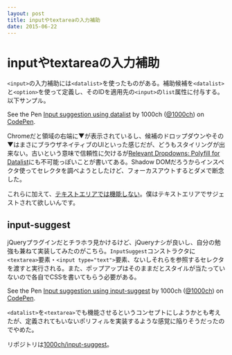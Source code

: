 ```yaml
---
layout: post
title: inputやtextareaの入力補助
date: 2015-06-22
---
```


# inputやtextareaの入力補助

`<input>`の入力補助には`<datalist>`を使ったものがある。補助候補を`<datalist>`と`<option>`を使って定義し、そのIDを適用先の`<input>`の`list`属性に付与する。以下サンプル。

<p data-height="240" data-theme-id="0" data-slug-hash="ZGJVJL" data-default-tab="result" data-user="1000ch" class="codepen">See the Pen <a href="http://codepen.io/1000ch/pen/ZGJVJL/">Input suggestion using datalist</a> by 1000ch (<a href="http://codepen.io/1000ch">@1000ch</a>) on <a href='http://codepen.io'>CodePen</a>.</p>

Chromeだと領域の右端に▼が表示されているし、候補のドロップダウンやその▼はまさにブラウザネイティブのUIといった感じだが、どうもスタイリングが出来ない。古いという意味で信頼性に欠けるが[Relevant Dropdowns: Polyfill for Datalist](https://css-tricks.com/relevant-dropdowns-polyfill-for-datalist/)にも不可能っぽいことが書いてある。Shadow DOMだろうからインスペクタ使ってセレクタを調べようとしたけど、フォーカスアウトするとダメで断念した。

これらに加えて、[テキストエリアでは機能しない](http://www.w3.org/TR/html5/forms.html#the-datalist-element)。僕はテキストエリアでサジェストされて欲しいんです。

## input-suggest

jQueryプラグインだとチラホラ見かけるけど、jQueryナシが良いし、自分の勉強も兼ねて実装してみたのがこちら。`InputSuggest`コンストラクタに`<textarea>`要素・`<input type="text">`要素、ないしそれらを参照するセレクタを渡すと実行される。また、ポップアップはそのままだとスタイルが当たっていないので各自でCSSを書いてもらう必要がある。

<p data-height="480" data-theme-id="0" data-slug-hash="EjwOaz" data-default-tab="result" data-user="1000ch" class="codepen">See the Pen <a href="http://codepen.io/1000ch/pen/EjwOaz/">Input suggestion using input-suggest</a> by 1000ch (<a href='http://codepen.io/1000ch'>@1000ch</a>) on <a href='http://codepen.io'>CodePen</a>.</p>

`<datalist>`を`<textarea>`でも機能させるというコンセプトにしようかとも考えたが、定義されてもいないポリフィルを実装するような感覚に陥りそうだったのでやめた。

リポジトリは[1000ch/input-suggest](https://github.com/1000ch/input-suggest)。